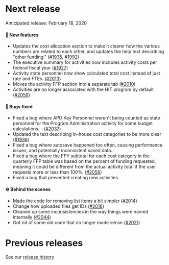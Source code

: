 # Next release

Anticipated release: February 18, 2020

#### 🚀 New features

- Updates the cost allocation section to make it clearer how the various numbers are related to each other, and updates the help text describing "other funding." ([#1935], [#1992])
- The executive summary for activities now includes activity costs per federal fiscal year ([#1927])
- Activity state personnel now show calculated total cost instead of just rate and FTEs. ([#2013])
- Moves the activity FFP section into a separate tab ([#2010])
- Activities are no longer associated with the HIT program by default ([#2059])

#### 🐛 Bugs fixed

- Fixed a bug where APD Key Personnel weren't being counted as state personnel for the Program Administration activity for some budget calculations. - ([#2037])
- Updated the text describing in-house cost categories to be more clear ([#1936])
- Fixed a bug where autosave happened too often, causing performance issues, and potentially inconsistent saved data.
- Fixed a bug where the FFY subtotal for each cost category in the quarterly FFP table was based on the percent of funding requested, meaning it could be different from the actual activity total if the user requests more or less than 100%. ([#2056])
- Fixed a bug that prevented creating new activities.

#### ⚙️ Behind the scenes

- Made the code for removing list items a bit simpler ([#2014])
- Change how uploaded files get IDs ([#2018])
- Cleaned up some inconsistencies in the way things were named internally ([#2044])
- Got rid of some old code that no longer made sense ([#2021])

# Previous releases

See our [release history](https://github.com/18F/cms-hitech-apd/releases)

[#1935]: https://github.com/18F/cms-hitech-apd/issues/1935
[#1992]: https://github.com/18F/cms-hitech-apd/issues/1992
[#1927]: https://github.com/18F/cms-hitech-apd/issues/1927
[#2037]: https://github.com/18F/cms-hitech-apd/issues/2037
[#1936]: https://github.com/18F/cms-hitech-apd/issues/1936
[#2013]: https://github.com/18F/cms-hitech-apd/issues/2013
[#2014]: https://github.com/18F/cms-hitech-apd/issues/2014
[#2018]: https://github.com/18F/cms-hitech-apd/issues/2018
[#2010]: https://github.com/18F/cms-hitech-apd/issues/2010
[#2044]: https://github.com/18F/cms-hitech-apd/issues/2044
[#2056]: https://github.com/18F/cms-hitech-apd/issues/2056
[#2021]: https://github.com/18F/cms-hitech-apd/issues/2021
[#2059]: https://github.com/18F/cms-hitech-apd/issues/2059
